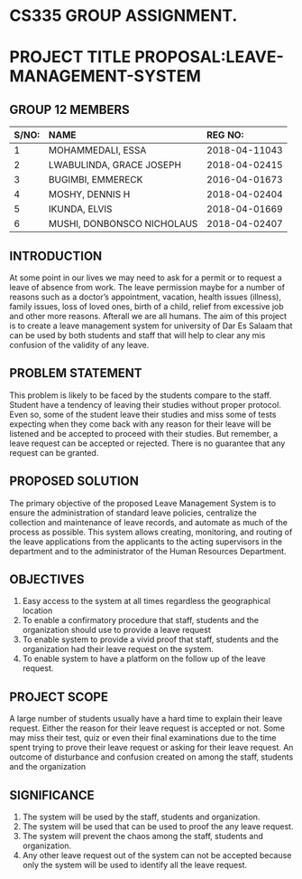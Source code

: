 # CS335 GROUP ASSIGNMENT.
# PROJECT TITLE PROPOSAL:LEAVE-MANAGEMENT-SYSTEM
## GROUP 12 MEMBERS
| S/NO: | NAME | REG NO: |
| :-| :---                      | :---           |
| 1 | MOHAMMEDALI, ESSA          | 2018-04-11043  |
| 2 | LWABULINDA, GRACE JOSEPH   | 2018-04-02415  |
| 3 | BUGIMBI, EMMERECK          | 2016-04-01673  |
| 4 | MOSHY, DENNIS H            | 2018-04-02404  |
| 5 | IKUNDA, ELVIS              | 2018-04-01669  |
| 6 | MUSHI, DONBONSCO NICHOLAUS | 2018-04-02407  |

## INTRODUCTION
At some point in our lives we may need to ask for a permit or to request a leave of absence from work. The leave permission maybe for a number of reasons such as a doctor’s appointment, vacation, health issues (illness), family issues, loss of loved ones, birth of a child, relief from excessive job and other more reasons. Afterall we are all humans. The aim of this project is to create a leave management system for university of Dar Es Salaam that can be used by both students and staff that will help to clear any mis confusion of the validity of any leave. 

## PROBLEM STATEMENT
This problem is likely to be faced by the students compare to the staff. Student have a tendency of leaving their studies without proper protocol. Even so, some of the student leave their studies and miss some of tests expecting when they come back with any reason for their leave will be listened and be accepted to proceed with their studies. But remember, a leave request can be accepted or rejected. There is no guarantee that any request can be granted.

## PROPOSED SOLUTION
The primary objective of the proposed Leave Management System is to ensure the administration of standard leave policies, centralize the collection and maintenance of leave records, and automate as much of the process as possible. This system allows creating, monitoring, and routing of the leave applications from the applicants to the acting supervisors in the department and to the administrator of the Human Resources Department.

## OBJECTIVES
1. Easy access to the system at all times regardless the geographical location
2. To enable a confirmatory procedure that staff, students and the organization should use to provide a leave request
3. To enable system to provide a vivid proof that staff, students and the organization had their leave request on the system.
4. To enable system to have a platform on the follow up of the leave request.

## PROJECT SCOPE
A large number of students usually have a hard time to explain their leave request. Either the reason for their leave request is accepted or not. Some may miss their test, quiz or even their final examinations due to the time spent trying to prove their leave request or asking for their leave request. An outcome of disturbance and confusion created on among the staff, students and the organization

## SIGNIFICANCE
1.	The system will be used by the staff, students and organization.
2.	The system will be used that can be used to proof the any leave request.
3.	The system will prevent the chaos among the staff, students and organization.
4.	Any other leave request out of the system can not be accepted because only the system will be used to identify all the leave request.
